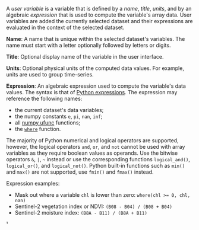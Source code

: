 A _user variable_ is a variable that is defined by a _name_, _title_, _units_, 
and by an algebraic _expression_ that is used to compute the variable's array 
data. User variables are added the currently selected dataset and their
expressions are evaluated in the context of the selected dataset.

**Name**: A name that is unique within the selected dataset's variables.
The name must start with a letter optionally followed by letters or digits. 

**Title**: Optional display name of the variable in the user interface.

**Units**: Optional physical units of the computed data values.
For example, units are used to group time-series.

**Expression**: An algebraic expression used to compute the variable's data
values. The syntax is that of [Python expressions](https://docs.python.org/3/reference/expressions.html). 
The expression may reference the following names:
- the current dataset's data variables;
- the numpy constants `e`, `pi`, `nan`, `inf`;
- all [numpy ufunc](https://numpy.org/doc/stable/reference/ufuncs.html) 
  functions;
- the [`where`](https://docs.xarray.dev/en/stable/generated/xarray.where.html) function.

The majority of Python numerical and logical operators are supported,
however, the logical operators `and`, `or`, and `not` cannot be used with 
array variables as they require boolean values as operands. Use the bitwise
operators `&`, `|`, `~` instead or use the
corresponding functions `logical_and()`, `logical_or()`, and `logical_not()`.
Python built-in functions such as `min()` and `max()` are not supported,
use `fmin()` and `fmax()` instead.

Expression examples:

- Mask out where a variable `chl` is lower than zero: `where(chl >= 0, chl, nan)`
- Sentinel-2 vegetation index or NDVI: `(B08 - B04) / (B08 + B04)`
- Sentinel-2 moisture index: `(B8A - B11) / (B8A + B11)`

¹

